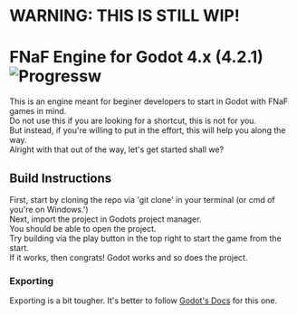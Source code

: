 # WARNING: THIS IS STILL WIP!
# FNaF Engine for Godot 4.x (4.2.1) ![Progressw](https://progress-bar.dev/4/)
This is an engine meant for beginer developers to start in Godot with FNaF games in mind.\
Do not use this if you are looking for a shortcut, this is not for you.\
But instead, if you're willing to put in the effort, this will help you along the way.\
Alright with that out of the way, let's get started shall we?
## Build Instructions
First, start by cloning the repo via 'git clone' in your terminal (or cmd of you're on Windows.')\
Next, import the project in Godots project manager.\
You should be able to open the project.\
Try building via the play button in the top right to start the game from the start.\
If it works, then congrats! Godot works and so does the project.
### Exporting
Exporting is a bit tougher. It's better to follow [Godot's Docs](https://docs.godotengine.org/en/stable/tutorials/export/exporting_projects.html) for this one.
<!-- -->
